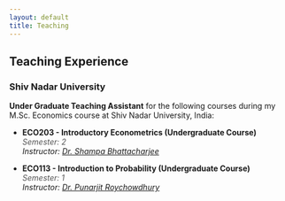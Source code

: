 ```yaml
---
layout: default
title: Teaching
---
```


## Teaching Experience

### Shiv Nadar University
**Under Graduate Teaching Assistant** for the following courses during my M.Sc. Economics course at Shiv Nadar University, India:

- **ECO203 - Introductory Econometrics  (Undergraduate Course)**  
  <span style="font-style: italic; color: #555;">Semester: 2</span>  
  <span style="font-style: italic;">Instructor: [Dr. Shampa Bhattacharjee](https://snu.edu.in/faculty/shampa-bhattacharjee/)</span> 

- **ECO113 - Introduction to Probability (Undergraduate Course)**  
  <span style="font-style: italic; color: #555;">Semester: 1</span>  
  <span style="font-style: italic;">Instructor: [Dr. Punarjit Roychowdhury](https://punarjitroyc.weebly.com/)</span> 
